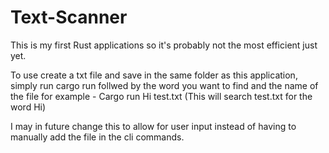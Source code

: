 # Text-Scanner

This is my first Rust applications so it's probably not the most efficient just yet.

To use create a txt file and save in the same folder as this application, simply run cargo run follwed by the word you want to find and the name of the file for example - Cargo run Hi test.txt (This will search test.txt for the word Hi)

I may in future change this to allow for user input instead of having to manually add the file in the cli commands.

